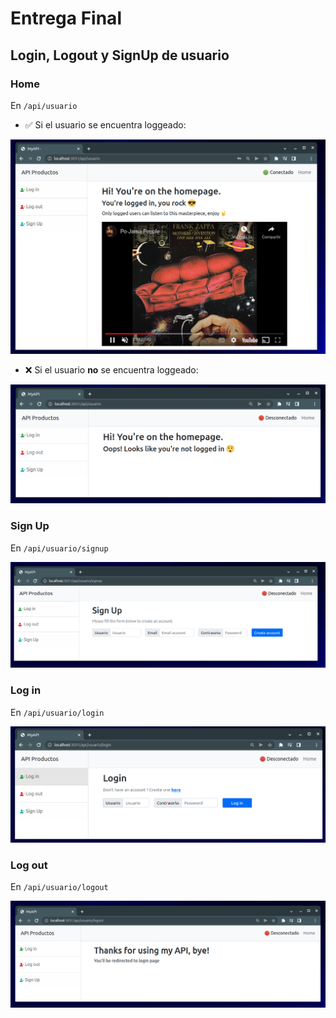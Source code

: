 # Entrega Final

## Login, Logout y SignUp de usuario

### Home

En `/api/usuario`

- ✅ Si el usuario se encuentra loggeado:

<img src="../Desafio25-Entrega-Final/imagesReadme/homeLogged.png" alt="Home with logged user"/>

- ❌ Si el usuario **no** se encuentra loggeado:

<img src="../Desafio25-Entrega-Final/imagesReadme/homeNotLogged.png" alt="Home with unlogged user"/>

### Sign Up

En `/api/usuario/signup`

<img src="../Desafio25-Entrega-Final/imagesReadme/signUpView.png" alt="Sign up view"/>

### Log in

En `/api/usuario/login`

<img src="../Desafio25-Entrega-Final/imagesReadme/loginView.png" alt="Login view"/>

### Log out

En `/api/usuario/logout`

<img src="../Desafio25-Entrega-Final/imagesReadme/logoutView.png" alt="Logout view"/>









